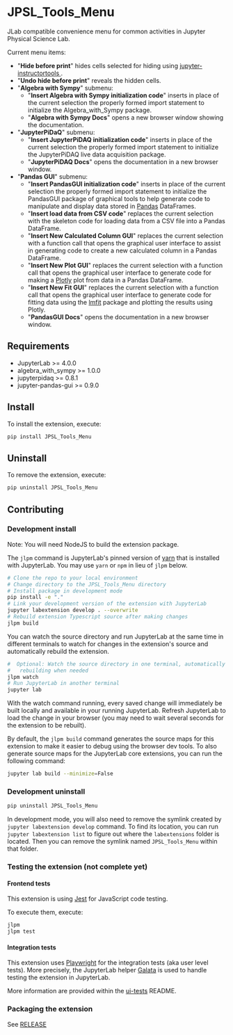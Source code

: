 # JPSL_Tools_Menu
<!-- Not yet functional
[![Github Actions Status](https://github.com/JupyterPhysSciLab/JPSL_Tools_Menu/workflows/Build/badge.svg)](https://github.com/JupyterPhysSciLab/JPSL_Tools_Menu/actions/workflows/build.yml)
-->
JLab compatible convenience menu for common activities in Jupyter Physical Science Lab.

Current menu items:
* "__Hide before print__" hides cells selected for hiding using 
  [jupyter-instructortools
  ](https://github.com/JupyterPhysSciLab/jupyter-instructortools).
* "__Undo hide before print__" reveals the hidden cells.
* "__Algebra with Sympy__" submenu:
  * "__Insert Algebra with Sympy initialization code__" inserts in place of 
    the current selection the properly formed import statement to initialize 
    the Algebra_with_Sympy package.
  * "__Algebra with Sympy Docs__" opens a new browser window showing the 
    documentation.
* "__JupyterPiDaQ__" submenu:
  * "__Insert JupyterPiDAQ initialization code__" inserts in place of the 
    current selection the properly formed import statement to initialize the 
    JupyterPiDAQ live data acquisition package.
  * "__JupyterPiDAQ Docs__" opens the documentation in a new browser window.
* "__Pandas GUI__" submenu:
  * "__Insert PandasGUI initialization code__" inserts in place of the 
    current selection the properly formed import statement to initialize the 
    PandasGUI package of graphical tools to help generate code to manipulate 
    and display data stored in [Pandas](https://pandas.pydata.org/) DataFrames.
  * "__Insert load data from CSV code__" replaces the current selection with 
    the skeleton code for loading data from a CSV file into a Pandas DataFrame.
  * "__Insert New Calculated Column GUI__" replaces the current selection 
    with a 
    function call that opens the graphical user interface to assist in 
    generating code to create a new calculated column in a Pandas DataFrame.
  * "__Insert New Plot GUI__" replaces the current selection with a function 
    call that opens the graphical user interface to generate code for making 
    a [Plotly](https://plotly.com/python/) plot from data in a Pandas DataFrame.
  * "__Insert New Fit GUI__" replaces the current selection with a function 
    call 
    that opens the graphical user interface to generate code for fitting 
    data using the [lmfit](https://lmfit.github.io/lmfit-py/) package and 
    plotting the results using Plotly.
  * "__PandasGUI Docs__" opens the documentation in a new browser window.

## Requirements

- JupyterLab >= 4.0.0
- algebra_with_sympy >= 1.0.0
- jupyterpidaq >= 0.8.1
- jupyter-pandas-gui >= 0.9.0

## Install

To install the extension, execute:

```bash
pip install JPSL_Tools_Menu
```

## Uninstall

To remove the extension, execute:

```bash
pip uninstall JPSL_Tools_Menu
```

## Contributing

### Development install

Note: You will need NodeJS to build the extension package.

The `jlpm` command is JupyterLab's pinned version of
[yarn](https://yarnpkg.com/) that is installed with JupyterLab. You may use
`yarn` or `npm` in lieu of `jlpm` below.

```bash
# Clone the repo to your local environment
# Change directory to the JPSL_Tools_Menu directory
# Install package in development mode
pip install -e "."
# Link your development version of the extension with JupyterLab
jupyter labextension develop . --overwrite
# Rebuild extension Typescript source after making changes
jlpm build
```

You can watch the source directory and run JupyterLab at the same time in different terminals to watch for changes in the extension's source and automatically rebuild the extension.

```bash
#  Optional: Watch the source directory in one terminal, automatically 
#   rebuilding when needed
jlpm watch
# Run JupyterLab in another terminal
jupyter lab
```

With the watch command running, every saved change will immediately be built locally and available in your running JupyterLab. Refresh JupyterLab to load the change in your browser (you may need to wait several seconds for the extension to be rebuilt).

By default, the `jlpm build` command generates the source maps for this extension to make it easier to debug using the browser dev tools. To also generate source maps for the JupyterLab core extensions, you can run the following command:

```bash
jupyter lab build --minimize=False
```

### Development uninstall

```bash
pip uninstall JPSL_Tools_Menu
```

In development mode, you will also need to remove the symlink created by `jupyter labextension develop`
command. To find its location, you can run `jupyter labextension list` to figure out where the `labextensions`
folder is located. Then you can remove the symlink named `JPSL_Tools_Menu` within that folder.

### Testing the extension (not complete yet)

#### Frontend tests

This extension is using [Jest](https://jestjs.io/) for JavaScript code testing.

To execute them, execute:

```sh
jlpm
jlpm test
```

#### Integration tests

This extension uses [Playwright](https://playwright.dev/docs/intro) for the integration tests (aka user level tests).
More precisely, the JupyterLab helper [Galata](https://github.com/jupyterlab/jupyterlab/tree/master/galata) is used to handle testing the extension in JupyterLab.

More information are provided within the [ui-tests](./ui-tests/README.md) README.

### Packaging the extension

See [RELEASE](RELEASE.md)
